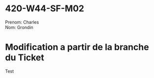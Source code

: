 # 420-W44-SF-M02

Prenom: Charles </br>
Nom: Grondin

# Modification a partir de la branche du Ticket

Test
